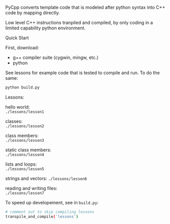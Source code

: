 
PyCpp converts template code that is modeled 
after python syntax into C++ code by mapping directly.

Low level C++ instructions tranpiled and compiled, by only coding in a 
limited capability python environment. 

Quick Start

First, download:
- g++ compiler suite (cygwin, mingw, etc.)
- python

See lessons for example code that is tested to compile
and run. To do the same:
```bash
python build.py
``` 

Lessons:

hello world:  
`./lessons/lesson1`

classes:  
`./lessons/lesson2`

class members:  
`./lessons/lesson3`

static class members:  
`./lessons/lesson4`

lists and loops:  
`./lessons/lesson5`

strings and vectors:
`./lessons/lesson6`

reading and writing files:  
`./lessons/lesson7`

To speed up developement, see in `build.py`:
```bash
# comment out to skip compiling lessons
transpile_and_compile('lessons')
```
